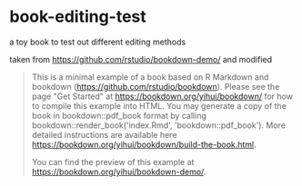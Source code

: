 # book-editing-test
a toy book to test out different editing methods

taken from https://github.com/rstudio/bookdown-demo/ and modified

>This is a minimal example of a book based on R Markdown and bookdown (https://github.com/rstudio/bookdown). Please see the page "Get Started" at https://bookdown.org/yihui/bookdown/ for how to compile this example into HTML. You may generate a copy of the book in bookdown::pdf_book format by calling bookdown::render_book('index.Rmd', 'bookdown::pdf_book'). More detailed instructions are available here https://bookdown.org/yihui/bookdown/build-the-book.html.
>
>You can find the preview of this example at https://bookdown.org/yihui/bookdown-demo/.

